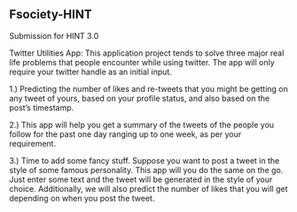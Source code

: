 ## Fsociety-HINT
Submission for HINT 3.0

Twitter Utilities App:
This application project tends to solve three major real life problems that people encounter while using twitter. The app will only require your twitter handle as an initial input.

1.)	Predicting the number of likes and re-tweets that you might be getting on any tweet of yours, based on your profile status, and also based on the post’s timestamp. 

2.)	This app will help you get a summary of the tweets of the people you follow for the past one day ranging up to one week, as per your requirement.

3.)	 Time to add some fancy stuff. Suppose you want to post a tweet in the style of some famous personality. This app will you do the same on the go. Just enter some text and the tweet will be generated in the style of your choice. Additionally, we will also predict the number of likes that you will get depending on when you post the tweet.

